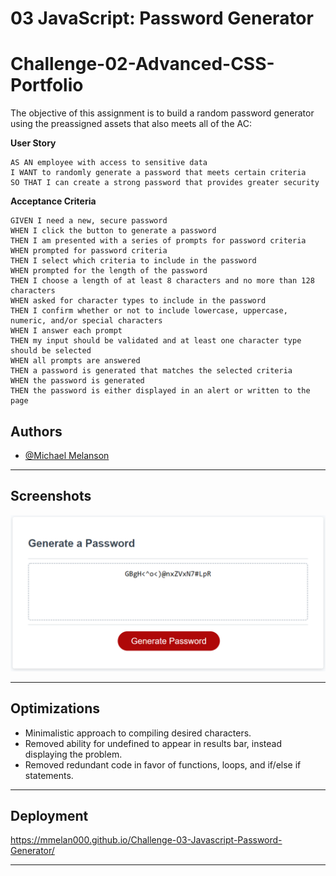 # 03 JavaScript: Password Generator


# Challenge-02-Advanced-CSS-Portfolio

The objective of this assignment is to build a random password generator using the preassigned assets that also meets all of the AC:

**User Story**
```
AS AN employee with access to sensitive data
I WANT to randomly generate a password that meets certain criteria
SO THAT I can create a strong password that provides greater security
```

**Acceptance Criteria**
```
GIVEN I need a new, secure password
WHEN I click the button to generate a password
THEN I am presented with a series of prompts for password criteria
WHEN prompted for password criteria
THEN I select which criteria to include in the password
WHEN prompted for the length of the password
THEN I choose a length of at least 8 characters and no more than 128 characters
WHEN asked for character types to include in the password
THEN I confirm whether or not to include lowercase, uppercase, numeric, and/or special characters
WHEN I answer each prompt
THEN my input should be validated and at least one character type should be selected
WHEN all prompts are answered
THEN a password is generated that matches the selected criteria
WHEN the password is generated
THEN the password is either displayed in an alert or written to the page
```


## Authors

- [@Michael Melanson](https://github.com/mmelan000)

---

## Screenshots

![App Screenshot](./assets/images/img03.png)

---

## Optimizations

- Minimalistic approach to compiling desired characters.
- Removed ability for undefined to appear in results bar, instead displaying the problem.
- Removed redundant code in favor of functions, loops, and if/else if statements.

---

## Deployment

https://mmelan000.github.io/Challenge-03-Javascript-Password-Generator/

---
